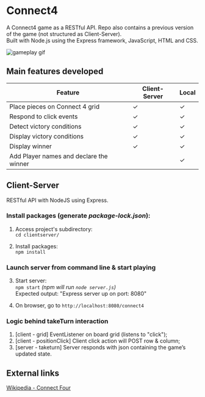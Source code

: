 # Connect4
A Connect4 game as a RESTful API. Repo also contains a previous version of the game (not structured as Client-Server). <br>
Built with Node.js using the Express framework, JavaScript, HTML and CSS. <br>

![gameplay gif](https://github.com/ferreiramonique/connect4/blob/main/media/connect4game.gif)

## Main features developed

| Feature                          | Client-Server |     Local |
| ---------------------------------| ----------- | ------------- |
| Place pieces on Connect 4 grid   |       ✓     |        ✓     |
| Respond to click events          |       ✓     |        ✓     |
| Detect victory conditions        |       ✓     |        ✓     |
| Display victory conditions       |       ✓     |        ✓     |
| Display winner                   |       ✓     |        ✓     |
| Add Player names and declare the winner |     |        ✓     |


## Client-Server 
RESTful API with NodeJS using Express.

### Install packages (generate _package-lock.json_): <br>
1. Access project's subdirectory: <br>
`cd clientserver/`

2. Install packages: <br>
`npm install`

### Launch server from command line \& start playing

3. Start server: <br>
`npm start` _(npm will run `node server.js`)_ <br>
Expected output: "Express server up on port: 8080"

4. On browser, go to `http://localhost:8080/connect4`

### Logic behind takeTurn interaction
1. [client - grid] EventListener on board grid (listens to "click"); 
2. [client - positionClick] Client click action will POST row & column;
3. [server - taketurn] Server responds with json containing the game’s updated state.

## External links
[Wikipedia - Connect Four](https://en.wikipedia.org/wiki/Connect_Four)
